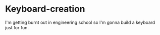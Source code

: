 # Keyboard-creation
I'm getting burnt out in engineering school so I'm gonna build a keyboard just for fun. 

